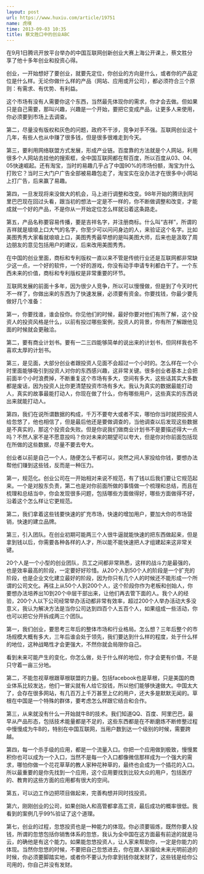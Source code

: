 ```yaml
---
layout: post
url: https://www.huxiu.com/article/19751
name: 虎嗅
time: 2013-09-03 10:35
title: 蔡文胜口中的创业ABC
---
```

在9月1日腾讯开放平台举办的中国互联网创新创业大赛上海公开课上，蔡文胜分享了他十多年创业和投资心得。

创业，一开始想好了要创业，就要先定位，你创业的方向是什么，或者你的产品定位是什么样。无论你做什么样的产品（网站、应用或开公司），都必须符合三个原则：有需求、有优势、有利益。

这个市场有没有人需要你这个东西，当然最先体现你的需求，你才会去做。但如果只是自己需要，那叫兴趣，兴趣是一个开始，要把它变成产品，让更多人来使用，你必须要到市场上去调查。

第二，尽量没有版权和灰色的问题，政府不干涉，竞争对手不强。互联网创业这十几年，有些人也从中赚了很多钱，但是很多很难走到今天。

第三，要利用网络联盟方式发展，形成产业链。百度靠的方法就是个人网站，利用很多个人网站去挂他的搜索框，全中国互联网都在帮百度，所以百度从03、04、05快速崛起。还有淘宝，当时的易趣几乎占了中国90%的市场份额，淘宝为什么打败它？当时三大门户广告全部被易趣包走了，淘宝实在没办法才在很多中小网站上打广告，后来赢了易趣。

第四，一旦发现将来没做大的机会，马上进行调整和改变。98年开始的腾讯到阿里巴巴现在回过头看，跟当初的想法一定是不一样的，你不断做调整和改变，才能成就一个好的产品，不是你从一开始定位怎么样就沿着这条路走。

第五，产品名称要容易传播，要是吉祥名字，并注册商标。什么叫“吉祥”，所谓的吉祥就是琅琅上口大气的名字，你至少可以问问身边的人，来验证这个名字。比如美图秀秀大家看就琅琅上口，美图秀秀最早想的是叫美图大师，后来也是汲取了周边朋友的意见包括用户的建议，后来改用美图秀秀。

在中国的创业里面，商标和专利版权一直以来不管是传统行业还是互联网都非常缺少这一点，一个好的软件，一个好的游戏，你没有动手申请专利都白干了。一个东西未来的价值，商标和专利版权是非常重要的环节。

互联网发展的前面十多年，因为很少人竞争，所以可以慢慢做，但是到了今天时代不一样了，你做出来的东西为了快速发展，必须要有资金。你要找钱，你最少要先做好几个准备：

第一，你要找谁，谁会投你。你见他们的时候，最好你要对他们有所了解，这个投资人的投资风格是什么，以前有投过哪些案例，投资人的背景，你有所了解跟他见面的时候就会更融洽。

第二，要有商业计划书。要有一二三四能够简单的说出来的计划书，但同样我也不喜欢太厚的计划书。

第三，是见面，大部分创业者跟投资人见面不会超过一个小时的。怎么样在一个小时里面能够吸引到投资人对你的东西感兴趣，这非常关键。很多创业者基本上会把前面半个小时浪费掉，不断重复这个市场有多大，空间有多大，这些话其实大多数都是废话，因为投资人比你更清楚投资市场有多大。我认为真实的数据最能打动人，真实的故事最能打动人，你现在做了什么，你有哪些用户，这些真实的东西说出来就能打动人。

第四，我们在说所谓数据的构成，千万不要夸大或者不实，哪怕你当时就把投资人给忽悠了，他也相信了，但是最后他还是要做调查的，当他调查以后发现这些数据是不真实的，那这个投资会失败。但是你说我们做商业计划书不是要描述得大一点吗？不然人家不是不愿意投吗？你对未来的期望可以夸大，但是你对你前面包括现在所做的这些数据，尽量不要去夸大。

创业者以前是自己一个人，随便怎么干都可以，突然之间人家投给你钱，要想办法帮他们赚到这些钱，反而是一种压力。

第一，规范化。创业公司在一开始相对来说不规范，有了钱以后我们要让它规范起来。一个是对股东负责，第二也是对你前面所做的事情做一个梳理和总结，而且在梳理和总结当中，你会发现很多问题，包括哪些方面做得好，哪些方面做得不好，沿着这个怎么样让它更规范。

第二，我们拿着这些钱要快速的扩充市场，快速的增加用户，要加大你的市场营销，快速的建立品牌。

第三，引入团队。在创业初期可能两三个人很牛逼就能快速的把东西做起来，但是拿到钱以后，你需要各种各样的人才，所以能不能快速把人才组建起来这非常关键。

20个人是一个小型的创业团队，员工之间都非常熟悉，这样的战斗力是最强的，也是效率最高的阶段，一定要好好珍惜。从20个人到50个人的阶段是一个扩充的阶段，也是企业文化建立最好的阶段，因为你只有几个人的时候还不能形成一个所谓的公司文化。再往上从50个人到200个人，这个阶段你作为老板和创始人，你要想办法培养出10到20个中层干部出来，让他们再去管下面的人。我个人的经验，200个人以下公司经常举办活动都非常有效率，超过200个人举办活动大多没意义，我认为解决方法是当你公司达到四百个人五百个人，如果组成一些活动，你也可以把它分开拆成两三个团队。

第一，我们创业，要思考三年后的整体市场和行业格局。怎么想？三年后整个的市场规模大概有多大，三年后谁会处于领先，我们要达到什么样的程度，处于什么样的地位，这种战略性才会更强大，不然你就会局限你自己。

看到未来可能产生的变化，你怎么做，处于什么样的地位，你才会更有价值，不是只守着一亩三分地。

第二，不能忽视草根跟草根联盟的力量。包括facebook也是草根，只是美国的商业体系比较发达，他们一冒尖就有人给它投钱，所以他们能够快速做大。中国太大了，会存在很多网站，有几百万上千万甚至上亿的用户，还大多是默默无闻的。草根在中国是一个特殊的群体，要考虑怎么样跟它结合和合作。

第三，从来就没有什么一开始就牛B的技术。我们知道QQ、百度、阿里巴巴，最早从产品形态，包括技术能量都是不足的，这些东西都是在不断磨炼不断修整过程中慢慢成为牛B的，特别在中国互联网，当用户数到达一个级别的时候，需要跨越。

第四，每一个杀手级的应用，都是一个流量入口。你把一个应用做到极致，慢慢累积你也可以成为一个入口，当然不是每一个入口都像微信那样成为一个强大的需求，哪怕你做一个花花草草的教人家种花种草的，最终也会成为一个插花的入口。所以最重要的是你先找到一个应用，这个应用要找到比较大众的用户，包括医疗的、教育的这些方面的应用都有很大的空间。

第五，可以边工作边把项目做起来，完善构想并同时找投资。

第六，刚刚创业的公司，如果创始人和高管都拿高工资，最后成功的概率很低。我看到的案例几乎99%验证了这个道理。

第七，创业的过程，忽悠投资也是一种能力的体现。你必须要锻炼，既然你要人投钱，所谓的忽悠包括你销售体系的忽悠，我认为全中国在这方面最有前途的就是马云，的确他是有这个能力。如果能忽悠投资人，让人家来帮助你，一定是你能力的体现。当然你忽悠的时候，不要把自己忽悠进去，你在跟人家描绘未来光明前途的时候，你必须要脚踏实地，或者你不要认为你拿到钱你就发财了，这些钱是给你公司用的，你自己并没有发财。

